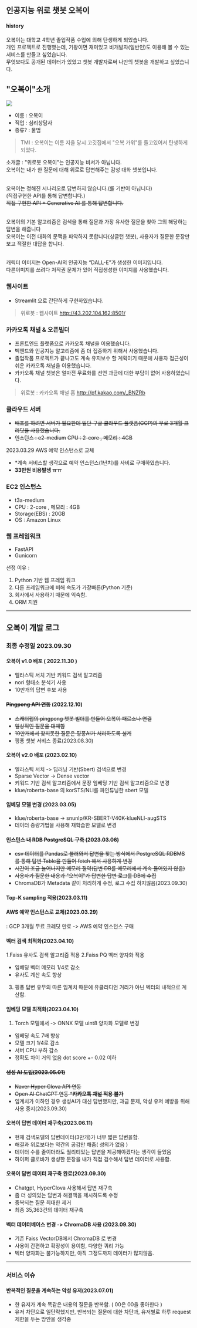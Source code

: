 ## 인공지능 위로 챗봇 오복이

#### history

오복이는 대학교 4학년 졸업작품 수업에 의해 탄생하게 되었습니다.<br>
개인 프로젝트로 진행했는데, 기왕이면 재미있고 비개발자(일반인)도 이용해 볼 수 있는 서비스를 만들고 싶었습니다.<br>
무엇보다도 공개된 데이터가 있었고 챗봇 개발자로써 나만의 챗봇을 개발하고 싶었습니다.<br>
 
 ## "오복이"소개
 
 ![](https://velog.velcdn.com/images/acdongpgm/post/4b64b759-15a2-4fcc-aaec-cd0fd22aeee8/image.png)

- 이름 : 오복이
- 직업 : 심리상담사
- 종류? : 물범

> TMI : 오복이는 이름 지을 당시 고깃집에서 "오복 가위"를 들고있어서 탄생하게 되었다. 


소개글 : 
"위로봇 오복이"는 인공지능 비서가 아닙니다. <br>
오복이는 내가 한 질문에 대해 위로로 답변해주는 감성 대화 챗봇입니다.<br><br>

오복이는 정해진 시나리오로 답변하지 않습니다.(룰 기반이 아닙니다) <br>
(직접구현한 API를 통해 답변합니다.) <br>
~~직접 구현한 API + Generative AI 를 통해 답변합니다.~~ <br><br>

오복이의 기본 알고리즘은  검색을 통해 질문과 가장 유사한 질문을 찾아 그의 해당하는 답변을 해줍니다<br>
오복이는 이전 대화의 문맥을 파악하지 못합니다(싱글턴 챗봇), 사용자가 질문한 문장만 보고 적절한 대답을 합니다.<br><br>

캐릭터 이미지는 Open-AI의 인공지능 “DALL-E”가  생성한 이미지입니다. <br>
다른이미지를 쓰려다 저작권 문제가 있어 직접생성한 이미지를 사용했습니다. <br>

### 웹사이트
 - Streamlit 으로 간단하게 구현하였습니다.
> 위로봇 : 웹사이트
http://43.202.104.162:8501/

### 카카오톡 채널 & 오픈빌더

 - 프론트엔드 플랫폼으로 카카오톡 채널을 이용했습니다.
 - 벡엔드와 인공지능 알고리즘에 좀 더 집중하기 위해서 사용했습니다.
 - 졸업작품 프로젝트가 끝나고도 계속 유지보수 할 계획이기 때문에 사용자 접근성이 쉬운 카카오톡 채널을 이용했습니다.
 - 카카오톡 채널 챗봇은 얼마전 무료화를 선언 과금에 대한 부담이 없어 사용하였습니다.

> 위로봇 : 카카오톡 채널 홈
http://pf.kakao.com/_BNZRb

### 클라우드 서버

 - ~~배포를 하려면 서버가 필요한데 일단 구글 클라우드 플랫폼(GCP)의 무료 3개월 크리딧을 사용했습니다.~~
 - ~~인스턴스 : e2-medium~~
      ~~CPU : 2-core , 메모리 : 4GB~~
 
2023.03.29 AWS 예약 인스턴스로 교체
 - *계속 서비스할 생각으로 예약 인스턴스(1년치)를 사비로 구매하였습니다.
 - **33만원 비용발생 ㅠㅠ**
 
### EC2 인스턴스
- t3a-medium
- CPU : 2-core , 메모리 : 4GB
- Storage(EBS) : 20GB
- OS : Amazon Linux

### 웹 프레임워크

- FastAPI
- Gunicorn

선정 이유 :
1. Python 기반 웹 프레임 워크
2. 다른 프레임워크에 비해 속도가 가장빠른(Python 기준)
3. 회사에서 사용하기 때문에 익숙함.
4. ORM 지원

***

## 오복이 개발 로그
### 최종 수정일 2023.09.30

#### 오복이 v1.0 배포 ( 2022.11.30 )
  - 엘라스틱 서치 기반 키워드 검색 알고리즘
  - nori 형태소 분석기 사용
  - 10만개의 답변 후보 사용

#### ~~Pingpong API 연동~~ (2022.12.10)
  - ~~스캐터랩의 pingpong 챗봇 빌더를 만들어 오복이 패르소나 연결~~
  - ~~일상적인 질문을 대체함~~
  - ~~10만개에서 찾지못한 질문은 핑퐁AI가 처리하도록 설계~~
  - 핑퐁 챗봇 서비스 종료(2023.08.30)
  
#### 오복이 v2.0 배포 (2023.02.10)
  - 엘라스틱 서치 -> 딥러닝 기반(Sbert) 검색으로 변경
  - Sparse Vector -> Dense vector
  - 키워드 기반 검색 알고리즘에서 문장 임베딩 기반 검색 알고리즘으로 변경
  - klue/roberta-base 의 korSTS/NLI를 파인튜닝한 sbert 모델
  
#### 임베딩 모델 변경 (2023.03.05)
   - klue/roberta-base -> snunlp/KR-SBERT-V40K-klueNLI-augSTS
   - 데이터 증량기법을 사용해 재학습한 모델로 변경

#### ~~인스턴스 내 RDB PostgreSQL 구축 (2023.03.06)~~
- ~~csv 데이터를 Pandas로 불러와서 답변을 찾는 방식에서 PostgreSQL RDBMS 를 통해 답변  Table을 만들어 fetch 해서 사용하게 변경~~
- ~~시간이 조금 늘어나지만 메모리 절약(답변 DB를 메모리에서 계속 들어있지 않음)~~
- ~~사용자가 질문한 내용과 "오복이"가 답변한 답변 로그를 DB에 수집~~
- ChromaDB가 Metadata 같이 처리하게 수정, 로그 수집 하지않음(2023.09.30)

#### Top-K sampling 적용(2023.03.11)

#### AWS 예약 인스턴스로 교체(2023.03.29)
 : GCP 3개월 무료 크레딧 만료 -> AWS 예약 인스턴스 구매

#### 벡터 검색 최적화(2023.04.10)
 1.Faiss 유사도 검색 알고리즘 적용
 2.Faiss PQ 벡터 양자화 적용
   - 임베딩 벡터 메모리 1/4로 감소
   - 유사도 계산 속도 향상 
 3. 핑퐁 답변 유무의 따른 임계치 때문에 유클리디언 거리가 아닌 벡터의 내적으로 계산함.
  

#### 임베딩 모델 최적화(2023.04.10)
 1. Torch 모델에서 -> ONNX 모델 uint8 양자화 모델로 변경
  - 임베딩 속도 7배 향상
  - 모델 크기 1/4로 감소
  - 서버 CPU 부하 감소
  - 정확도 차이 거의 없음 dot score +- 0.02 이하 

#### ~~생성 AI 도입(2023.05.01)~~
 - ~~Naver Hyper Clova API 연동~~
 - ~~Open AI ChatGPT 연동 ***카카오톡 채널 적용 불가**~~
 - 임계치가 이하인 경우 생성AI가 대신 답변했지만, 과금 문제, 악성 유저 예방을 위해 사용 중지(2023.09.30)

#### 오복이 답변 데이터 재구축(2023.06.11)
 - 현재 검색모델의 답변데이터(3만개)가 너무 짧은 답변을함.
 - 해결과 위로보다는 약간의 공감만 해줌( 성의가 없음 )
 - 데이터 수를 줄이더라도 퀄리티있는 답변을 제공해야겠다는 생각이 들었음
 - 하이퍼 클로바가 생성한 문장을 내가 직접 검수해서 답변 데이터로 사용함.

#### 오복이 답변 데이터 재구축 완료(2023.09.30)
 - Chatgpt, HyperClova 사용해서 답변 재구축
 - 좀 더 성의있는 답변과 해결책을 제시하도록 수정
 - 중복되는 질문 최대한 제거
 - 최종 35,363건의 데이터 재구축

#### 벡터 데이터베이스 변경 -> ChromaDB 사용 (2023.09.30)
 - 기존 Faiss VectorDB에서 ChromaDB 로 변경
 - 사용이 간편하고 확장성이 용이함, 다양한 쿼리 가능
 - 벡터 양자화는 불가능하지만, 아직 그정도까지 데이터가 많지않음.

***

### 서비스 이슈

#### 반복적인 질문을 계속하는 악성 유저(2023.07.01)
 - 한 유저가 계속 똑같은 내용의 질문을 반복함. ( 00은 00을 좋아한다 )
 - 유저 차단으로 일단락했지만, 반복되는 질문에 대한 차단과, 유저별로 하루 request 제한을 두는 방안을 생각중
